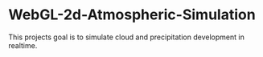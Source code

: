 # WebGL-2d-Atmospheric-Simulation

This projects goal is to simulate cloud and precipitation development in realtime.
